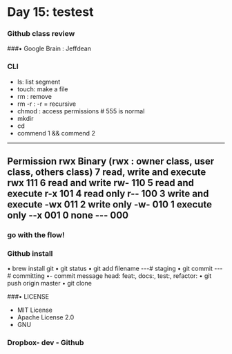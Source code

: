# Day 15: testest

###  Github class review
###• Google Brain : Jeffdean
###  CLI 
   - ls: list segment
   - touch: make a file
   - rm : remove
   - rm -r : -r = recursive
   - chmod : access permissions # 555 is normal
   - mkdir 
   - cd
   - commend 1 && commend 2 
---------------------------------------
Permission  rwx Binary (rwx : owner class, user class, others class)
7   read, write and execute rwx 111
6   read and write  rw- 110
5   read and execute    r-x 101
4   read only   r-- 100
3   write and execute   -wx 011
2   write only  -w- 010
1   execute only    --x 001
0   none    --- 000
---------------------------------------
### go with the flow! 

### Github install
  • brew install git
  • git status
  • git add filename        ---# staging
  • git commit                   ---# committing
  •- commit message
    head: feat:, docs:, test:, refactor:
  • git push origin master
  • git clone

###• LICENSE
  - MIT License
  - Apache License 2.0
  - GNU

### Dropbox- dev - Github



